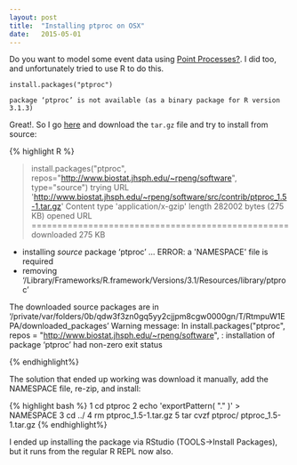 ```yaml
---
layout: post
title:  "Installing ptproc on OSX"
date:   2015-05-01
---
```


Do you want to model some event data using [Point Processes?](http://en.wikipedia.org/wiki/Point_process). I did too, and unfortunately tried to use R to do this.

```
install.packages("ptproc")
```

```
package ‘ptproc’ is not available (as a binary package for R version 3.1.3) 
```

Great!. So I go [here](http://www.biostat.jhsph.edu/~rpeng/software/) and download the `tar.gz` file and try to install from source:

{% highlight R %}

> install.packages("ptproc",  repos="http://www.biostat.jhsph.edu/~rpeng/software", 
type="source")
trying URL 'http://www.biostat.jhsph.edu/~rpeng/software/src/contrib/ptproc_1.5-1.tar.gz'
Content type 'application/x-gzip' length 282002 bytes (275 KB)
opened URL
==================================================
downloaded 275 KB

* installing *source* package ‘ptproc’ ...
ERROR: a 'NAMESPACE' file is required
* removing ‘/Library/Frameworks/R.framework/Versions/3.1/Resources/library/ptproc’

The downloaded source packages are in
	‘/private/var/folders/0b/qdw3f3zn0gq5yy2cjjpm8cgw0000gn/T/RtmpuW1EPA/downloaded_packages’
Warning message:
In install.packages("ptproc", repos = "http://www.biostat.jhsph.edu/~rpeng/software",  :
  installation of package ‘ptproc’ had non-zero exit status

{% endhighlight%}

The solution that ended up working was download it manually, add the NAMESPACE file, re-zip,  and install:

{% highlight bash %}
1  cd ptproc
2  echo 'exportPattern( "." )' > NAMESPACE
3  cd ../
4  rm ptproc_1.5-1.tar.gz
5  tar cvzf ptproc/ ptproc_1.5-1.tar.gz
{% endhighlight%}

I ended up installing the package via RStudio (TOOLS->Install Packages), but it runs from the regular R REPL now also.	
